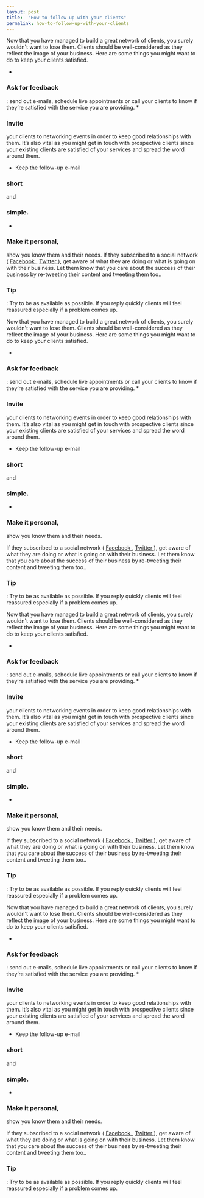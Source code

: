 ```yaml
---
layout: post
title:  "How to follow up with your clients"
permalink: how-to-follow-up-with-your-clients
---
```

Now that you have managed to build a great network of clients, you surely
wouldn't want to lose them. Clients should be well-considered as they reflect
the image of your business. Here are some things you might want to do to keep
your clients satisfied.

  * 

### Ask for feedback

 : send out e-mails, schedule live appointments or call your clients to know if they’re satisfied with the service you are providing. 
  * 

### Invite

 your clients to networking events in order to keep good relationships with them.  It’s also vital as you might get in touch with prospective clients since your existing clients are satisfied of your services and spread the word around them. 
  * Keep the follow-up e-mail 

### short

 and 

### simple.


  * 

### Make it personal,

 show you know them and their needs. 
If they subscribed to a social network ( [ Facebook
](https://www.facebook.com/) , [ Twitter ](https://twitter.com/) ), get aware
of what they are doing or what is going on with their business. Let them know
that you care about the success of their business by re-tweeting their content
and tweeting them too..  

### Tip

 : Try to be as available as possible. If
you reply quickly clients will feel reassured especially if a problem comes
up.

Now that you have managed to build a great network of clients, you surely
wouldn't want to lose them. Clients should be well-considered as they reflect
the image of your business. Here are some things you might want to do to keep
your clients satisfied.

  * 

### Ask for feedback

 : send out e-mails, schedule live appointments or call your clients to know if they’re satisfied with the service you are providing. 
  * 

### Invite

 your clients to networking events in order to keep good relationships with them.  It’s also vital as you might get in touch with prospective clients since your existing clients are satisfied of your services and spread the word around them. 
  * Keep the follow-up e-mail 

### short

 and 

### simple.


  * 

### Make it personal,

 show you know them and their needs. 

If they subscribed to a social network ( [ Facebook
](https://www.facebook.com/) , [ Twitter ](https://twitter.com/) ), get aware
of what they are doing or what is going on with their business. Let them know
that you care about the success of their business by re-tweeting their content
and tweeting them too..



### Tip

 : Try to be as available as possible. If you reply quickly clients will feel reassured especially if a problem comes up. 

Now that you have managed to build a great network of clients, you surely
wouldn't want to lose them. Clients should be well-considered as they reflect
the image of your business. Here are some things you might want to do to keep
your clients satisfied.

  * 

### Ask for feedback

 : send out e-mails, schedule live appointments or call your clients to know if they’re satisfied with the service you are providing. 
  * 

### Invite

 your clients to networking events in order to keep good relationships with them.  It’s also vital as you might get in touch with prospective clients since your existing clients are satisfied of your services and spread the word around them. 
  * Keep the follow-up e-mail 

### short

 and 

### simple.


  * 

### Make it personal,

 show you know them and their needs. 

If they subscribed to a social network ( [ Facebook
](https://www.facebook.com/) , [ Twitter ](https://twitter.com/) ), get aware
of what they are doing or what is going on with their business. Let them know
that you care about the success of their business by re-tweeting their content
and tweeting them too..



### Tip

 : Try to be as available as possible. If you reply quickly clients will feel reassured especially if a problem comes up. 

Now that you have managed to build a great network of clients, you surely
wouldn't want to lose them. Clients should be well-considered as they reflect
the image of your business. Here are some things you might want to do to keep
your clients satisfied.

  * 

### Ask for feedback

 : send out e-mails, schedule live appointments or call your clients to know if they’re satisfied with the service you are providing. 
  * 

### Invite

 your clients to networking events in order to keep good relationships with them.  It’s also vital as you might get in touch with prospective clients since your existing clients are satisfied of your services and spread the word around them. 
  * Keep the follow-up e-mail 

### short

 and 

### simple.


  * 

### Make it personal,

 show you know them and their needs. 

If they subscribed to a social network ( [ Facebook
](https://www.facebook.com/) , [ Twitter ](https://twitter.com/) ), get aware
of what they are doing or what is going on with their business. Let them know
that you care about the success of their business by re-tweeting their content
and tweeting them too..



### Tip

 : Try to be as available as possible. If you reply quickly clients will feel reassured especially if a problem comes up.
